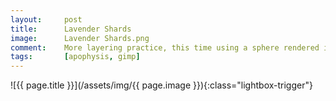 ```yaml
---
layout:		post
title:		Lavender Shards
image:		Lavender Shards.png
comment:	More layering practice, this time using a sphere rendered in the GIMP
tags:		[apophysis, gimp]
---
```


<span class="lightbox-trigger">
![{{ page.title }}](/assets/img/{{ page.image }}){:class="lightbox-trigger"}
</span>

